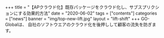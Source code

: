 +++
title = "【APクラウド化】既存パッケージをクラウド化し、サブスプリクションにする効果的方法"
date = "2020-06-02"
tags = ["contents"]
categories = ["news"]
banner = "img/top-new-lift.jpg"
layout = "lift-shift"
+++
GO-Globalは、
自社のソフトウエアのクラウド化を後押しして顧客の流失を防ぎます。